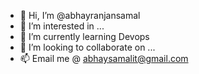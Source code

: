 - 👋 Hi, I’m @abhayranjansamal
- 👀 I’m interested in ...
- 🌱 I’m currently learning Devops
- 💞️ I’m looking to collaborate on ...
- 📫 Email me @ abhaysamalit@gmail.com

<!---
abhayranjansamal/abhayranjansamal is a ✨ special ✨ repository because its `README.md` (this file) appears on your GitHub profile.
You can click the Preview link to take a look at your changes.
--->
